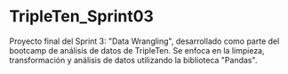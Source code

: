 # TripleTen_Sprint03
Proyecto final del Sprint 3: "Data Wrangling", desarrollado como parte del bootcamp de análisis de datos de TripleTen. Se enfoca en la limpieza, transformación y análisis de datos utilizando la biblioteca "Pandas".
